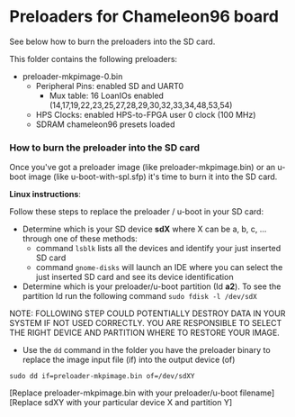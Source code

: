 # Preloaders for Chameleon96 board

See below how to burn the preloaders into the SD card.

This folder contains the following preloaders:

* preloader-mkpimage-0.bin
  * Peripheral Pins: enabled SD and UART0
    * Mux table: 16 LoanIOs enabled (14,17,19,22,23,25,27,28,29,30,32,33,34,48,53,54)
  * HPS Clocks: enabled HPS-to-FPGA user 0 clock (100 MHz)
  * SDRAM chameleon96 presets loaded



### How to burn the preloader into the SD card 

Once you've got a preloader image (like preloader-mkpimage.bin) or an u-boot image (like u-boot-with-spl.sfp) it's time to burn it into the SD card.

**Linux instructions**:

Follow these steps to replace the preloader / u-boot in your SD card:

* Determine which is your SD device **sdX** where X can be a, b, c, ...  through one of these methods:
  * command `lsblk`  lists all the devices and identify your just inserted SD card
  * command `gnome-disks` will launch an IDE where you can select the just inserted SD card and see its device identification
* Determine which is your preloader/u-boot partition (Id **a2**). To see the partition Id run the following command `sudo fdisk -l /dev/sdX`

NOTE:  FOLLOWING STEP COULD POTENTIALLY DESTROY DATA IN YOUR SYSTEM IF NOT USED CORRECTLY. YOU ARE RESPONSIBLE TO SELECT THE RIGHT DEVICE AND PARTITION WHERE TO RESTORE YOUR IMAGE.

* Use the `dd` command in the folder you have the preloader binary to replace the image input file (if) into the output device (of) 

`sudo dd if=preloader-mkpimage.bin of=/dev/sdXY`

[Replace preloader-mkpimage.bin with your preloader/u-boot filename]  
[Replace sdXY with your particular device X and partition Y]